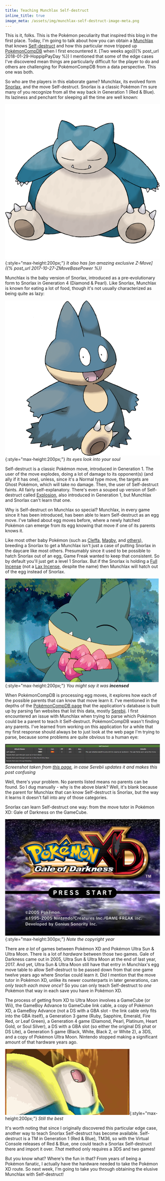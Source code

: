```yaml
---
title: Teaching Munchlax Self-destruct
inline_title: true
image_meta: /assets/img/munchlax-self-destruct-image-meta.png
---
```


This is it, folks. This is the Pokémon peculiarity that inspired this blog in the first place. Today, I'm going to talk about how you can obtain a [Munchlax](https://www.serebii.net/pokedex-sm/446.shtml) that knows [Self-destruct](https://www.serebii.net/attackdex-sm/self-destruct.shtml) and how this particular move tripped up [PokémonCompDB](/pokemoncompdb.html) when I first encountered it. [Two weeks ago]({% post_url 2018-01-29-HoppipPayDay %}) I mentioned that some of the edge cases I've discovered mean things are particularly difficult for the player to do and others are challenging for PokémonCompDB from a data perspective. This one was both.

So who are the players in this elaborate game? Munchlax, its evolved form [Snorlax](https://www.serebii.net/pokedex-sm/143.shtml#general), and the move Self-destruct. Snorlax is a classic Pokémon I'm sure many of you recognize from all the way back in Generation 1 (Red & Blue). Its laziness and penchant for sleeping all the time are well known:

![](/assets/img/snorlax.png){:style="max-height:200px;"}
*It also has [an amazing exclusive Z-Move]({% post_url 2017-10-27-ZMoveBasePower %})*

Munchlax is the baby version of Snorlax, introduced as a pre-evolutionary form to Snorlax in Generation 4 (Diamond & Pearl). Like Snorlax, Munchlax is known for eating a lot of food, though it's not usually characterized as being quite as lazy:

![](/assets/img/munchlax.png){:style="max-height:200px;"}
*Its eyes look into your soul*

Self-destruct is a classic Pokémon move, introduced in Generation 1. The user of the move explodes, doing a lot of damage to its opponent(s) (and ally if it has one), unless, since it's a Normal type move, the targets are Ghost Pokémon, which will take no damage. Then, the user of Self-destruct faints. All fairly self-explanatory. There's even a souped up version of Self-destruct called [Explosion](https://www.serebii.net/attackdex-sm/explosion.shtml), also introduced in Generation 1, but Munchlax and Snorlax can't learn that one.

Why is Self-destruct on Munchlax so special? Munchlax, in every game since it has been introduced, has been able to learn Self-destruct as an egg move. I've talked about egg moves before, where a newly hatched Pokémon can emerge from its egg knowing that move if one of its parents knows it.

Like most other baby Pokémon (such as [Cleffa](https://www.serebii.net/pokedex-sm/173.shtml), [Magby](https://www.serebii.net/pokedex-sm/240.shtml), and [others](https://bulbapedia.bulbagarden.net/wiki/Baby_Pok%C3%A9mon#List_of_baby_Pok.C3.A9mon)), breeding a Snorlax to get a Munchlax isn't just a case of putting Snorlax in the daycare like most others. Presumably since it used to be possible to hatch Snorlax out of an egg, Game Freak wanted to keep that consistent. So by default you'll just get a level 1 Snorlax. But if the Snorlax is holding a [Full Incense](https://www.serebii.net/itemdex/fullincense.shtml) (not a [Lax Incense](https://www.serebii.net/itemdex/laxincense.shtml), despite the name) then Munchlax will hatch out of the egg instead of Snorlax.

![](/assets/img/munchlax-eating.gif){:style="max-height:200px;"}
*You might say it was **incensed***

When PokémonCompDB is processing egg moves, it explores how each of the possible parents that can know that move learn it. I've mentioned in the depths of the [PokémonCompDB page](/pokemoncompdb.html) that the application's database is built up by parsing fan websites that list this data, mostly [Serebii](https://www.serebii.net/index2.shtml). I first encountered an issue with Munchlax when trying to parse which Pokémon could be a parent to teach it Self-destruct. PokémonCompDB wasn't finding any parents. I've learned from working on this application for a while that my first response should always be to just look at the web page I'm trying to parse, because some problems are quite obvious to a human eye:

![](/assets/img/munchlax-egg-parents.PNG)
*Screenshot taken from [this page](https://www.serebii.net/pokedex-sm/egg/446.shtml), in case Serebii updates it and makes this post confusing*

Well, there's your problem. No parents listed means no parents can be found. So I dug manually - why is the above blank? Well, it's blank because the parent for Munchlax that can know Self-destruct is Snorlax, but the way it learns it doesn't fall into any of those categories.

Snorlax can learn Self-destruct one way: from the move tutor in Pokémon XD: Gale of Darkness on the GameCube.

![](/assets/img/pokemon-xd-title-screen.jpg){:style="max-height:300px;"}
*Note the copyright year*

There are *a lot* of games between Pokémon XD and Pokémon Ultra Sun & Ultra Moon. There is a lot of *hardware* between those two games. Gale of Darkness came out in 2005, Ultra Sun & Ultra Moon at the end of last year, 2017. And yet, Ultra Sun & Ultra Moon still have that entry in Munchlax's egg move table to allow Self-destruct to be passed down from that one game twelve years ago where Snorlax could learn it. Did I mention that the move tutor in Pokémon XD, unlike its newer counterparts in later generations, can *only teach each move once*? So you can only teach Self-destruct to *one* Pokémon that way in each save you have in Pokémon XD.

The process of getting from XD to Ultra Moon involves a GameCube (or Wii), the GameBoy Advance to GameCube link cable, a copy of Pokémon XD, a GameBoy Advance (not a DS with a GBA slot - the link cable only fits into the GBA itself), a Generation 3 game (Ruby, Sapphire, Emerald, Fire Red, or Leaf Green), a Generation 4 game (Diamond, Pearl, Platinum, Heart Gold, or Soul Silver), a DS with a GBA slot (so either the original DS phat or DS Lite), a Generation 5 game (Black, White, Black 2, or White 2), a 3DS, and a copy of Pokémon Ultra Moon. Nintendo stopped making a significant amount of that hardware years ago.

![](/assets/img/snorlax-pulverizing-pancake.gif){:style="max-height:200px;"}
*Still the best*

It's worth noting that since I originally discovered this particular edge case, another way to teach Snorlax Self-destruct has become available. Self-destruct is a TM in Generation 1 (Red & Blue), TM36, so with the Virtual Console releases of Red & Blue, one could teach a Snorlax Self-destruct there and import it over. *That* method only requires a 3DS and two games!

But you know what? Where's the fun in that? From years of being a Pokémon fanatic, I actually have the hardware needed to take the Pokémon XD route. So next week, I'm going to take you through obtaining the elusive Munchlax with Self-destruct!